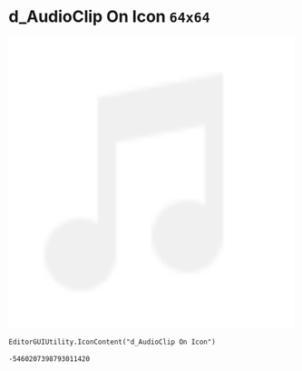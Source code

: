 # d_AudioClip On Icon `64x64`
<img src="/img/d_AudioClip%20On%20Icon.png" width=512 height=512>

``` CSharp
EditorGUIUtility.IconContent("d_AudioClip On Icon")
```
```
-5460207398793011420
```
